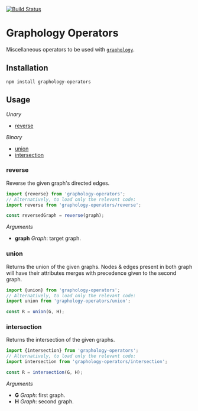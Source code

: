[![Build Status](https://travis-ci.org/graphology/graphology-operators.svg)](https://travis-ci.org/graphology/graphology-operators)

# Graphology Operators

Miscellaneous operators to be used with [`graphology`](https://graphology.github.io).

## Installation

```
npm install graphology-operators
```

## Usage

*Unary*

* [reverse](#reverse)

*Binary*

* [union](#union)
* [intersection](#intersection)

### reverse

Reverse the given graph's directed edges.

```js
import {reverse} from 'graphology-operators';
// Alternatively, to load only the relevant code:
import reverse from 'graphology-operators/reverse';

const reversedGraph = reverse(graph);
```

*Arguments*

* **graph** *Graph*: target graph.

### union

Returns the union of the given graphs. Nodes & edges present in both graph will have their attributes merges with precedence given to the second graph.

```js
import {union} from 'graphology-operators';
// Alternatively, to load only the relevant code:
import union from 'graphology-operators/union';

const R = union(G, H);
```

### intersection

Returns the intersection of the given graphs.

```js
import {intersection} from 'graphology-operators';
// Alternatively, to load only the relevant code:
import intersection from 'graphology-operators/intersection';

const R = intersection(G, H);
```

*Arguments*

* **G** *Graph*: first graph.
* **H** *Graph*: second graph.
